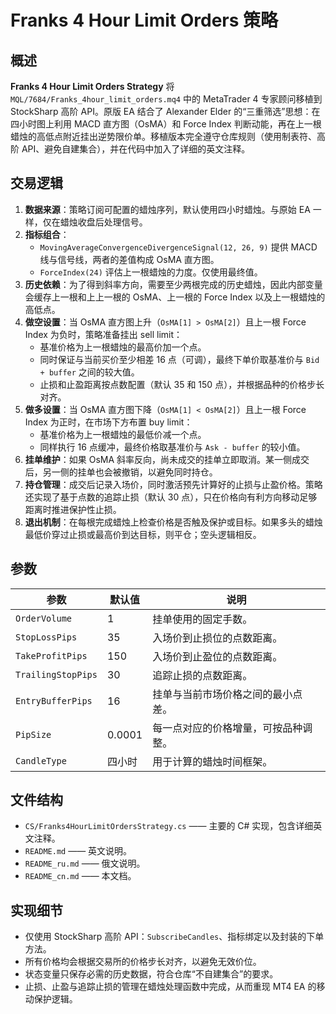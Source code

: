 # Franks 4 Hour Limit Orders 策略

## 概述
**Franks 4 Hour Limit Orders Strategy** 将 `MQL/7684/Franks_4hour_limit_orders.mq4` 中的 MetaTrader 4 专家顾问移植到 StockSharp 高阶 API。原版 EA 结合了 Alexander Elder 的“三重筛选”思想：在四小时图上利用 MACD 直方图（OsMA）和 Force Index 判断动能，再在上一根蜡烛的高低点附近挂出逆势限价单。移植版本完全遵守仓库规则（使用制表符、高阶 API、避免自建集合），并在代码中加入了详细的英文注释。

## 交易逻辑
1. **数据来源**：策略订阅可配置的蜡烛序列，默认使用四小时蜡烛。与原始 EA 一样，仅在蜡烛收盘后处理信号。
2. **指标组合**：
   - `MovingAverageConvergenceDivergenceSignal(12, 26, 9)` 提供 MACD 线与信号线，两者的差值构成 OsMA 直方图。
   - `ForceIndex(24)` 评估上一根蜡烛的力度。仅使用最终值。
3. **历史依赖**：为了得到斜率方向，需要至少两根完成的历史蜡烛，因此内部变量会缓存上一根和上上一根的 OsMA、上一根的 Force Index 以及上一根蜡烛的高低点。
4. **做空设置**：当 OsMA 直方图上升（`OsMA[1] > OsMA[2]`）且上一根 Force Index 为负时，策略准备挂出 sell limit：
   - 基准价格为上一根蜡烛的最高价加一个点。
   - 同时保证与当前买价至少相差 16 点（可调），最终下单价取基准价与 `Bid + buffer` 之间的较大值。
   - 止损和止盈距离按点数配置（默认 35 和 150 点），并根据品种的价格步长对齐。
5. **做多设置**：当 OsMA 直方图下降（`OsMA[1] < OsMA[2]`）且上一根 Force Index 为正时，在市场下方布置 buy limit：
   - 基准价格为上一根蜡烛的最低价减一个点。
   - 同样执行 16 点缓冲，最终价格取基准价与 `Ask - buffer` 的较小值。
6. **挂单维护**：如果 OsMA 斜率反向，尚未成交的挂单立即取消。某一侧成交后，另一侧的挂单也会被撤销，以避免同时持仓。
7. **持仓管理**：成交后记录入场价，同时激活预先计算好的止损与止盈价格。策略还实现了基于点数的追踪止损（默认 30 点），只在价格向有利方向移动足够距离时推进保护性止损。
8. **退出机制**：在每根完成蜡烛上检查价格是否触及保护或目标。如果多头的蜡烛最低价穿过止损或最高价到达目标，则平仓；空头逻辑相反。

## 参数
| 参数 | 默认值 | 说明 |
|------|--------|------|
| `OrderVolume` | 1 | 挂单使用的固定手数。 |
| `StopLossPips` | 35 | 入场价到止损位的点数距离。 |
| `TakeProfitPips` | 150 | 入场价到止盈位的点数距离。 |
| `TrailingStopPips` | 30 | 追踪止损的点数距离。 |
| `EntryBufferPips` | 16 | 挂单与当前市场价格之间的最小点差。 |
| `PipSize` | 0.0001 | 每一点对应的价格增量，可按品种调整。 |
| `CandleType` | 四小时 | 用于计算的蜡烛时间框架。 |

## 文件结构
- `CS/Franks4HourLimitOrdersStrategy.cs` —— 主要的 C# 实现，包含详细英文注释。
- `README.md` —— 英文说明。
- `README_ru.md` —— 俄文说明。
- `README_cn.md` —— 本文档。

## 实现细节
- 仅使用 StockSharp 高阶 API：`SubscribeCandles`、指标绑定以及封装的下单方法。
- 所有价格均会根据交易所的价格步长对齐，以避免无效价位。
- 状态变量只保存必需的历史数据，符合仓库“不自建集合”的要求。
- 止损、止盈与追踪止损的管理在蜡烛处理函数中完成，从而重现 MT4 EA 的移动保护逻辑。
